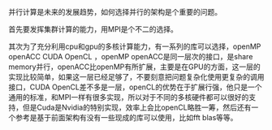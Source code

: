 并行计算是未来的发展趋势，如何选择并行的架构是个重要的问题。

首先要发挥集群计算的能力，用MPI是个不二的选择。

其次为了充分利用cpu和gpu的多核计算能力，有一系列的库可以选择，openMP openACC CUDA OpenCL ，openMP openACC是同一层次的接口，是share memory并行，openACC比openMP有所扩展，主要是在GPU的方面，这一层的实现比较简单，如果这一层已经足够了，不要刻意把问题复杂化使用更复杂的调用接口，CUDA OpenCL差不多是一层，openCL的优势在于扩展行强，他只是一个通用的标准，和MPI一样有很多实现，所以对于不同的多核硬件都可以很好的支持，但是Cuda是Nvidia的特别实现，效率上会比openCL略胜一筹，然后还有一个参考是基于前面架构有没有一些现成的库可以使用，比如fft blas等等。